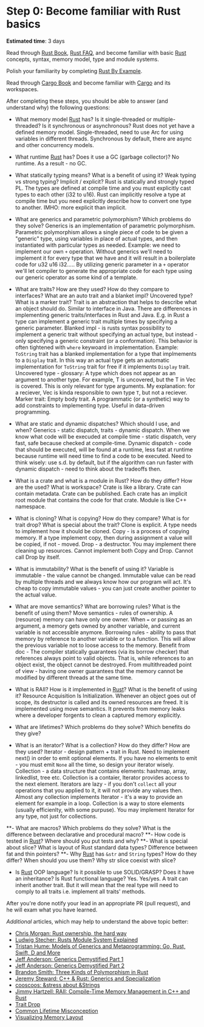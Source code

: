 Step 0: Become familiar with Rust basics
========================================

__Estimated time__: 3 days

Read through [Rust Book], [Rust FAQ], and become familiar with basic [Rust] concepts, syntax, memory model, type and module systems.

Polish your familiarity by completing [Rust By Example].

Read through [Cargo Book] and become familiar with [Cargo] and its workspaces.

After completing these steps, you should be able to answer (and understand why) the following questions:
- What memory model [Rust] has? Is it single-threaded or multiple-threaded? Is it synchronous or asynchronous?
Rust does not yet have a defined memory model. Single-threaded, need to use Arc for using variables in different threads. Synchronous by default, there are async and other concurrency models. 
- What runtime [Rust] has? Does it use a GC (garbage collector)?
No runtime. As a result - no GC.

- What statically typing means? What is a benefit of using it? Weak typing vs strong typing? Implicit / explicit?
Rust is statically and strongly typed PL. The types are defined at compile time and you must explicitly cast types to each other (i32 to u16). Rust can implicitly resolve a type at compile time but you need explicitly describe how to convert one type to another. IMHO: more explicit than implicit. 

- What are generics and parametric polymorphism? Which problems do they solve?
Generics is an implementation of parametric polymorphism. Parametric polymorphism allows a single piece of code to be given a "generic" type, using variables in place of actual types, and then instantiated with particular types as needed. Example: we need to implement our own `+` operation. Without generics we'll need to implement it for every type that we have and it will result in a boilerplate code for u32 u16 i32..... By utilizing generic parameter in a `+` operator we'll let compiler to generate the appropriate code for each type using our generic operator as some kind of a template. 

- What are traits? How are they used? How do they compare to interfaces? What are an auto trait and a blanket impl? Uncovered type? What is a marker trait?
Trait is an abstraction that helps to describe what an object should do. Similar to interface in Java. There are differences in implementing generic traits/interfaces in Rust and Java. E.g. in Rust a type can implement a generic trait multiple times by specifying a generic parameter.
Blanked impl - is rusts syntax possibility to implement a generic trait without specifying an actual type, but instead - only specifying a generic constraint (or a conformation). This behavior is often tightened with    `where` keywoard in implementation. Example: `ToString` trait has a blanked implementation for a type that implmements to a `Display` trait. In this way an actual type gets an automatic implementation for `ToString` trait for free if it implements `Display` trait.
Uncovered type - glossary: A type which does not appear as an argument to another type. For example, T is uncovered, but the T in Vec<T> is covered. This is only relevant for type arguments.
My explanation: for a reciever, Vec<T> is kinda responsible to own type `T`, but not a reciever. 
Marker trait: Empty body trait. A programmatic (or a synthetic) way to add constraints to implementing type. Useful in data-driven programming.

- What are static and dynamic dispatches? Which should I use, and when?
Generics - static dispatch, traits - dynamic dispatch. When we know what code will be execuded at compile time - static dispatch, very fast, safe because checked at compile-time. Dynamic dispatch - code that should be executed, will be found at a runtime, less fast at runtime because runtime will need time to find a code to be executed. Need to think wisely: use s.d. by default, but if the algorithm can run faster with dynamic dispatch - need to think about the tradeoffs then.
- What is a crate and what is a module in Rust? How do they differ? How are the used? What is workspace?
Crate is like a library. Crate can contain metadata. Crate can be published. Each crate has an implicit root module that contains the code for that crate. Module is like C++ namespace. 
- What is cloning? What is copying? How do they compare? What is for trait drop? What is special about the trait?
Clone is explicit. A type needs to implement how it should be cloned. Copy - is a process of copying memory. If a type implement copy, then during assignment a value will be copied, if not - moved. 
Drop - a destructor. You may implement there cleaning up resources. Cannot implement both Copy and Drop. Cannot call Drop by itself.

- What is immutability? What is the benefit of using it?
Variable is immutable - the value cannot be changed. Immutable value can be read by multiple threads and we always know how our program will act. It's cheap to copy immutable values - you can just create another pointer to the actual value.

- What are move semantics? What are borrowing rules? What is the benefit of using them?
Move semantics - rules of ownership. A (resource) memory can have only one owner. When `=` or passing as an argument, a memory gets owned by another variable, and current variable is not accessible anymore. 
Borrowing rules - ability to pass that memory by reference to another variable or to a function. This will allow the previous variable not to loose access to the memory.
Benefit from doc - The compiler statically guarantees (via its borrow checker) that references always point to valid objects. That is, while references to an object exist, the object cannot be destroyed.
From multithreaded point of view - having one owner guarantees that the memory cannot be modified by different threads at the same time.
- What is RAII? How is it implemented in [Rust]? What is the benefit of using it?
Resource Acquisition Is Initialization. Whenever an object goes out of scope, its destructor is called and its owned resources are freed. It is implemented using move semantics. It prevents from memory leaks where a developer forgents to clean a captured memory explicitly. 
- What are lifetimes? Which problems do they solve? Which benefits do they give?
- What is an iterator? What is a collection? How do they differ? How are they used?
Iterator - design pattern + trait in Rust. Need to implement next() in order to emit optional elements. If you have no elements to emit - you must emit `None` all the time, so design your iterator wisely. Collection - a data structure that contains elements: hashmap, array, linkedlist, tree etc. Collection is a contaier, Iterator provides access to the next element. Iterators are lazy - if you don't `collect` all your operations that you applied to it, it will not provide any values then. Almost any collection implements Iterator - it's a way to provide an element for example in a loop. Collection is a way to store elements (usually efficienlty, with some purpuse). You may implement Iterator for any type, not just for collections.

**- What are macros? Which problems do they solve? What is the difference between declarative and procedural macro?
**- How code is tested in [Rust]? Where should you put tests and why?
**- What is special about slice? What is layout of Rust standard data types? Difference between fat and thin pointers?
**- Why [Rust] has `&str` and `String` types? How do they differ? When should you use them? Why str slice coexist with slice? 
- Is [Rust] OOP language? Is it possible to use SOLID/GRASP? Does it have an inheritance? Is Rust functional language?
Yes. Yes/yes. A trait can inherit another trait. But it will mean that the real type will need to comply to all traits i.e. implement all traits' methods.

After you're done notify your lead in an appropriate PR (pull request), and he will exam what you have learned.

_Additional_ articles, which may help to understand the above topic better:
- [Chris Morgan: Rust ownership, the hard way][1]
- [Ludwig Stecher: Rusts Module System Explained][2]
- [Tristan Hume: Models of Generics and Metaprogramming: Go, Rust, Swift, D and More][3]
- [Jeff Anderson: Generics Demystified Part 1][4]
- [Jeff Anderson: Generics Demystified Part 2][5]
- [Brandon Smith: Three Kinds of Polymorphism in Rust][6]
- [Jeremy Steward: C++ & Rust: Generics and Specialization][7]
- [cooscoos: &stress about &Strings][8]
- [Jimmy Hartzell: RAII: Compile-Time Memory Management in C++ and Rust][9]
- [Trait Drop][10]
- [Common Lifetime Misconception][11]
- [Visualizing Memory Layout][12]

[Cargo]: https://github.com/rust-lang/cargo
[Cargo Book]: https://doc.rust-lang.org/cargo
[Rust]: https://www.rust-lang.org
[Rust Book]: https://doc.rust-lang.org/book
[Rust By Example]: https://doc.rust-lang.org/rust-by-example
[Rust FAQ]: https://prev.rust-lang.org/faq.html

[1]: https://chrismorgan.info/blog/rust-ownership-the-hard-way
[2]: https://aloso.github.io/2021/03/28/module-system.html
[3]: https://thume.ca/2019/07/14/a-tour-of-metaprogramming-models-for-generics
[4]: https://web.archive.org/web/20220525213911/http://jeffa.io/rust_guide_generics_demystified_part_1
[5]: https://web.archive.org/web/20220328114028/https://jeffa.io/rust_guide_generics_demystified_part_2
[6]: https://www.brandons.me/blog/polymorphism-in-rust
[7]: https://www.tangramvision.com/blog/c-rust-generics-and-specialization#substitution-ordering--failures
[8]: https://cooscoos.github.io/blog/stress-about-strings
[9]: https://www.thecodedmessage.com/posts/raii
[10]: https://vojtechkral.github.io/blag/rust-drop-order/
[11]: https://github.com/pretzelhammer/rust-blog/blob/master/posts/common-rust-lifetime-misconceptions.md
[12]: https://www.youtube.com/watch?v=rDoqT-a6UFg
